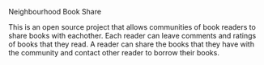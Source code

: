Neighbourhood Book Share

This is an open source project that allows communities of book readers to share books with eachother. Each reader can leave comments and ratings of books that they read. A reader can share the books that they have with the community and contact other reader to borrow their books. 
